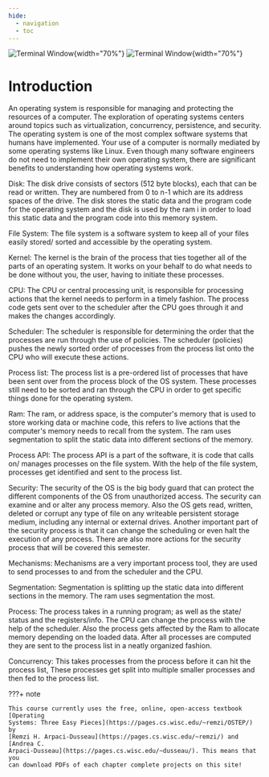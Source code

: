 ```yaml
---
hide:
  - navigation
  - toc
---
```


![Terminal Window](/img/OS-Diagram.svg#only-light){width="70%"}
![Terminal Window](/img/OS-Diagram-Inverted.svg#only-dark){width="70%"}

# Introduction

An operating system is responsible for managing and protecting the resources of
a computer. The exploration of operating systems centers around topics such as
virtualization, concurrency, persistence, and security. The operating system is
one of the most complex software systems that humans have implemented. Your use
of a computer is normally mediated by some operating systems like Linux. Even
though many software engineers do not need to implement their own operating
system, there are significant benefits to understanding how operating systems
work.

Disk: The disk drive consists of sectors (512 byte blocks), each that can be
read or written. They are numbered from 0 to n-1 which are its address spaces
of the drive. The disk stores the static data and the program code for the
operating system and the disk is used by the ram i in order to load this static
data and the program code into this memory system.

File System: The file system is a software system to keep all of your files
easily stored/ sorted and accessible by the operating system.

Kernel: The kernel is the brain of the process that ties together all of the
parts of an operating system. It works on your behalf to do what needs to be
done without you, the user, having to initiate these processes.

CPU: The CPU or central processing unit, is responsible for processing actions
that the kernel needs to perform in a timely fashion. The process code gets
sent over to the scheduler after the CPU goes through it and makes the changes
accordingly.

Scheduler: The scheduler is responsible for determining the order that the
processes are run through the use of policies. The scheduler (policies) pushes
the newly sorted order of processes from the process list onto the CPU who will
execute these actions.

Process list: The process list is a pre-ordered list of processes that have
been sent over from the process block of the OS system. These processes still
need to be sorted and ran through the CPU in order to get specific things done
for the operating system.

Ram: The ram, or address space, is the computer's memory that is used to store
working data or machine code, this refers to live actions that the computer's
memory needs to recall from the system. The ram uses segmentation to split the
static data into different sections of the memory.

Process API: The process API is a part of the software, it is code that calls
on/ manages processes on the file system. With the help of the file system,
processes get identified and sent to the process list.

Security: The security of the OS is the big body guard that can protect the
different components of the OS from unauthorized access. The security can
examine and or alter any process memory. Also the OS gets read, written,
deleted or corrupt any type of file on any writeable persistent storage medium,
including any internal or external drives. Another important part of the
security process is that it can change the scheduling or even halt the
execution of any process. There are also more actions for the security process
that will be covered this semester.

Mechanisms: Mechanisms are a very important process tool, they are used to send
processes to and from the scheduler and the CPU.

Segmentation: Segmentation is splitting up the static data into different
sections in the memory. The ram uses segmentation the most.

Process: The process takes in a running program; as well as the state/ status
and the registers/info. The CPU can change the process with the help of the
scheduler. Also the process gets affected by the Ram to allocate memory
depending on the loaded data. After all processes are computed they are sent to
the process list in a neatly organized fashion.

Concurrency: This takes processes from the process before it can hit the
process list, These processes get split into multiple smaller processes and
then fed to the process list.

???+ note

    This course currently uses the free, online, open-access textbook [Operating
    Systems: Three Easy Pieces](https://pages.cs.wisc.edu/~remzi/OSTEP/) by
    [Remzi H. Arpaci-Dusseau](https://pages.cs.wisc.edu/~remzi/) and [Andrea C.
    Arpaci-Dusseau](https://pages.cs.wisc.edu/~dusseau/). This means that you
    can download PDFs of each chapter complete projects on this site!
